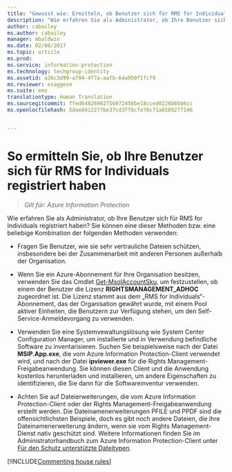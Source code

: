 ```yaml
---
title: "Gewusst wie: Ermitteln, ob Benutzer sich für RMS for Individuals registriert haben | Azure Information Protection"
description: "Wie erfahren Sie als Administrator, ob Ihre Benutzer sich für RMS for Individuals registriert haben? Sie können beliebige Methoden oder eine Kombination aus den Methoden in diesem Artikel verwenden."
author: cabailey
ms.author: cabailey
manager: mbaldwin
ms.date: 02/08/2017
ms.topic: article
ms.prod: 
ms.service: information-protection
ms.technology: techgroup-identity
ms.assetid: a36c3d99-a794-4f7a-aafb-64a950f1fcf9
ms.reviewer: esaggese
ms.suite: ems
translationtype: Human Translation
ms.sourcegitcommit: ffed64826982756072456be18cced0226b6bb6cc
ms.openlocfilehash: 5dae8412277be37cd3ff8cfe76c71a8109277146


---
```



# <a name="how-to-find-out-if-your-users-have-signed-up-for-rms-for-individuals"></a>So ermitteln Sie, ob Ihre Benutzer sich für RMS for Individuals registriert haben

>*Gilt für: Azure Information Protection*

Wie erfahren Sie als Administrator, ob Ihre Benutzer sich für RMS for Individuals registriert haben? Sie können eine dieser Methoden bzw. eine beliebige Kombination der folgenden Methoden verwenden:

-   Fragen Sie Benutzer, wie sie sehr vertrauliche Dateien schützen, insbesondere bei der Zusammenarbeit mit anderen Personen außerhalb der Organisation.

-   Wenn Sie ein Azure-Abonnement für Ihre Organisation besitzen, verwenden Sie das Cmdlet [Get-MsolAccountSku](https://msdn.microsoft.com/library/azure/dn194118.aspx), um festzustellen, ob einem der Benutzer die Lizenz **RIGHTSMANAGEMENT_ADHOC** zugeordnet ist. Die Lizenz stammt aus dem „RMS for Individuals“-Abonnement, das der Organisation gewährt wurde, mit einem Pool aktiver Einheiten, die Benutzern zur Verfügung stehen, um den Self-Service-Anmeldevorgang zu verwenden.

-   Verwenden Sie eine Systemvewaltungslösung wie System Center Configuration Manager, um installierte und in Verwendung befindliche Software zu inventarisieren. Suchen Sie beispielsweise nach der Datei **MSIP.App.exe**, die vom Azure Information Protection-Client verwendet wird, und nach der Datei **ipviewer.exe** für die Rights Management-Freigabeanwendung. Sie können diesen Client und die Anwendung kostenlos herunterladen und installieren, um andere Eigenschaften zu identifizieren, die Sie dann für die Softwareinventur verwenden.

-   Achten Sie auf Dateierweiterungen, die vom Azure Information Protection-Client oder der Rights Management-Freigabeanwendung erstellt werden. Die Dateinamenerweiterungen PFILE und PPDF sind die offensichtlichsten Beispiele, doch es gibt noch andere Dateien, die ihre Dateinamenerweiterung ändern, wenn sie vom Rights Management-Dienst nativ geschützt sind. Weitere Informationen finden Sie im Administratorhandbuch zum Azure Information Protection-Client unter [Für den Schutz unterstützte Dateitypen](../rms-client/client-admin-guide-file-types.md#file-types-supported-for-protection).

[!INCLUDE[Commenting house rules](../includes/houserules.md)]


<!--HONumber=Feb17_HO2-->


